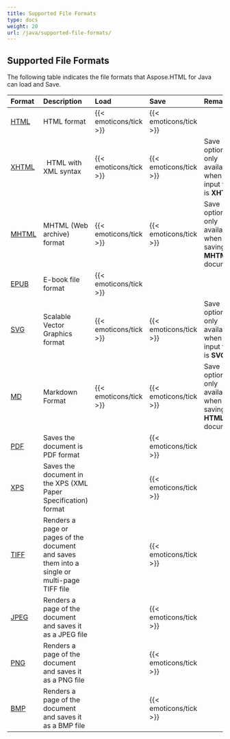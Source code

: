 ```yaml
---
title: Supported File Formats
type: docs
weight: 20
url: /java/supported-file-formats/
---
```


## **Supported File Formats**
The following table indicates the file formats that Aspose.HTML for Java can load and Save.

|**Format**|**Description**|**Load**|**Save**|**Remarks**|
| :- | :- | :- | :- | :- |
|[HTML](https://wiki.fileformat.com/web/html/)|HTML format|{{< emoticons/tick >}}|{{< emoticons/tick >}}| |
|[XHTML](https://wiki.fileformat.com/web/xhtml/)|` `HTML with XML syntax|{{< emoticons/tick >}}|{{< emoticons/tick >}}|Save option is only available when the input file is **XHTML**|
|[MHTML](https://wiki.fileformat.com/web/mhtml/)|MHTML (Web archive) format|{{< emoticons/tick >}}|{{< emoticons/tick >}}|Save option is only available when saving **MHTML** document|
|[EPUB](https://wiki.fileformat.com/ebook/epub/)|E-book file format|{{< emoticons/tick >}}| | |
|[SVG](https://wiki.fileformat.com/page-description-language/svg/)|Scalable Vector Graphics format|{{< emoticons/tick >}}|{{< emoticons/tick >}}|Save option is only available when the input file is **SVG**|
|[MD](https://wiki.fileformat.com/specification/word-processing/md/)|Markdown Format|{{< emoticons/tick >}}|{{< emoticons/tick >}}|Save option is only available when saving **HTML** document|
|[PDF](https://wiki.fileformat.com/view/pdf/)|Saves the document is PDF format| |{{< emoticons/tick >}}| |
|[XPS](https://wiki.fileformat.com/page-description-language/xps/)|Saves the document in the XPS (XML Paper Specification) format| |{{< emoticons/tick >}}| |
|[TIFF](https://wiki.fileformat.com/image/tiff/)|Renders a page or pages of the document and saves them into a single or multi-page TIFF file| |{{< emoticons/tick >}}| |
|[JPEG](https://wiki.fileformat.com/image/jpeg/)|Renders a page of the document and saves it as a JPEG file| |{{< emoticons/tick >}}| |
|[PNG](https://wiki.fileformat.com/image/png/)|Renders a page of the document and saves it as a PNG file| |{{< emoticons/tick >}}| |
|[BMP](https://wiki.fileformat.com/image/bmp/)|Renders a page of the document and saves it as a BMP file| |{{< emoticons/tick >}}| |

